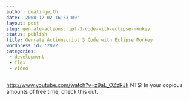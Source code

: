 ```yaml
---
author: dealingwith
date: '2008-12-02 16:53:00'
layout: post
slug: genrate-actionscript-3-code-with-eclipse-monkey
status: publish
title: Genrate Actionscript 3 Code with Eclipse Monkey
wordpress_id: '2872'
categories:
 - development
 - flex
 - video
---
```


http://www.youtube.com/watch?v=z9aL_OZzRJk NTS: In your copious amounts of
free time, check this out.

